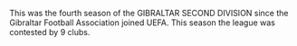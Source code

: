 This was the fourth season of the GIBRALTAR SECOND DIVISION since the Gibraltar Football Association joined UEFA. This season the league was contested by 9 clubs.
